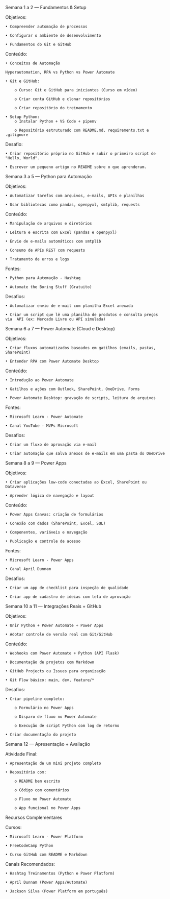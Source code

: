 Semana 1 a 2 — Fundamentos & Setup

Objetivos:

    • Compreender automação de processos

    • Configurar o ambiente de desenvolvimento

    • Fundamentos do Git e GitHub

Conteúdo:

    • Conceitos de Automação

    Hyperautomation, RPA vs Python vs Power Automate

    • Git e GitHub:

        o Curso: Git e GitHub para iniciantes (Curso em vídeo)

        o Criar conta GitHub e clonar repositórios

        o Criar repositório do treinamento
        
    • Setup Python:
        o Instalar Python + VS Code + pipenv

        o Repositório estruturado com README.md, requirements.txt e .gitignore
        
Desafio:

    • Criar repositório próprio no GitHub e subir o primeiro script de "Hello, World".
   
    • Escrever um pequeno artigo no README sobre o que aprenderam.

Semana 3 a 5 — Python para Automação

Objetivos:

    • Automatizar tarefas com arquivos, e-mails, APIs e planilhas

    • Usar bibliotecas como pandas, openpyxl, smtplib, requests 

Conteúdo:

    • Manipulação de arquivos e diretórios

    • Leitura e escrita com Excel (pandas e openpyxl)

    • Envio de e-mails automáticos com smtplib

    • Consumo de APIs REST com requests

    • Tratamento de erros e logs

Fontes:

    • Python para Automação - Hashtag

    • Automate the Boring Stuff (Gratuito)

Desafios:

    • Automatizar envio de e-mail com planilha Excel anexada

    • Criar um script que lê uma planilha de produtos e consulta preços via  API (ex: Mercado Livre ou API simulada)

Semana 6 a 7 — Power Automate (Cloud e Desktop)

Objetivos:

    • Criar fluxos automatizados baseados em gatilhos (emails, pastas, SharePoint)

    • Entender RPA com Power Automate Desktop

Conteúdo:

    • Introdução ao Power Automate

    • Gatilhos e ações com Outlook, SharePoint, OneDrive, Forms

    • Power Automate Desktop: gravação de scripts, leitura de arquivos

Fontes:

    • Microsoft Learn - Power Automate

    • Canal YouTube - MVPs Microsoft

Desafios:

    • Criar um fluxo de aprovação via e-mail

    • Criar automação que salva anexos de e-mails em uma pasta do OneDrive

Semana 8 a 9 — Power Apps

Objetivos:

    • Criar aplicações low-code conectadas ao Excel, SharePoint ou Dataverse

    • Aprender lógica de navegação e layout

Conteúdo:

    • Power Apps Canvas: criação de formulários

    • Conexão com dados (SharePoint, Excel, SQL)

    • Componentes, variáveis e navegação

    • Publicação e controle de acesso

Fontes:

    • Microsoft Learn - Power Apps

    • Canal April Dunnam

Desafios:

    • Criar um app de checklist para inspeção de qualidade

    • Criar app de cadastro de ideias com tela de aprovação

Semana 10 a 11 — Integrações Reais + GitHub

Objetivos:

    • Unir Python + Power Automate + Power Apps

    • Adotar controle de versão real com Git/GitHub

Conteúdo:

    • Webhooks com Power Automate + Python (API Flask)

    • Documentação de projetos com Markdown

    • GitHub Projects ou Issues para organização

    • Git Flow básico: main, dev, feature/*

Desafios:

    • Criar pipeline completo:

        o Formulário no Power Apps

        o Disparo de fluxo no Power Automate

        o Execução de script Python com log de retorno

    • Criar documentação do projeto

Semana 12 — Apresentação + Avaliação

Atividade Final:

    • Apresentação de um mini projeto completo

    • Repositório com:

        o README bem escrito

        o Código com comentários

        o Fluxo no Power Automate

        o App funcional no Power Apps

Recursos Complementares

Cursos:

    • Microsoft Learn - Power Platform

    • FreeCodeCamp Python

    • Curso GitHub com README e Markdown

Canais Recomendados:

    • Hashtag Treinamentos (Python e Power Platform)

    • April Dunnam (Power Apps/Automate)
    
    • Jackson Silva (Power Platform em português)